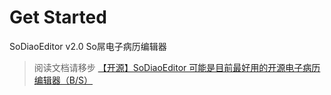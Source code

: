 Get Started
=====

SoDiaoEditor v2.0
So屌电子病历编辑器

> 阅读文档请移步 [【开源】SoDiaoEditor 可能是目前最好用的开源电子病历编辑器（B/S）](http://www.cnblogs.com/tlzzu/p/5994537.html) 
